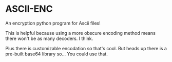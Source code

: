 # ASCII-ENC
An encryption python program for Ascii files!

This is helpful because using a more obscure encoding method means there won't be as many decoders.
I think.

Plus there is customizable encodation so that's cool.
But heads up there is a pre-built base64 library so...
You could use that.

